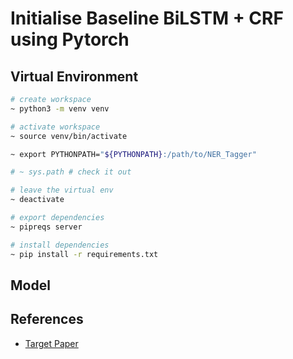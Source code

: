 
# Initialise Baseline BiLSTM + CRF using Pytorch


## Virtual Environment
```bash
# create workspace
~ python3 -m venv venv

# activate workspace
~ source venv/bin/activate

~ export PYTHONPATH="${PYTHONPATH}:/path/to/NER_Tagger"

# ~ sys.path # check it out

# leave the virtual env
~ deactivate

# export dependencies
~ pipreqs server

# install dependencies
~ pip install -r requirements.txt
```

## Model



## References

- [Target Paper](https://github.com/glample/tagger)
